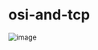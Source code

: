 # osi-and-tcp
![image](https://github.com/user-attachments/assets/b54d2929-bf2d-4683-b1e5-8b72d063b3c3)
